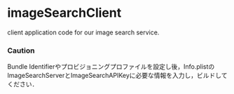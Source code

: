 # imageSearchClient
client application code for our image search service.

### Caution

Bundle Identifierやプロビジョニングプロファイルを設定し後，Info.plistのImageSearchServerとImageSearchAPIKeyに必要な情報を入力し，ビルドしてください．